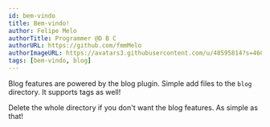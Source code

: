 ```yaml
---
id: bem-vindo
title: Bem-vindo!
author: Felipe Melo
authorTitle: Programmer @D B C
authorURL: https://github.com/fmmMelo
authorImageURL: https://avatars3.githubusercontent.com/u/48595814?s=460&v=4
tags: [bem-vindo, blog]
---
```


Blog features are powered by the blog plugin. Simple add files to the `blog` directory. It supports tags as well!

Delete the whole directory if you don't want the blog features. As simple as that!
